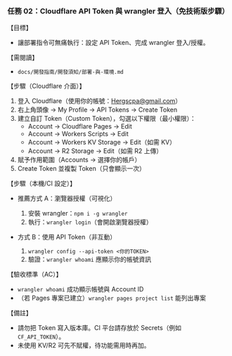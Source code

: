 ### 任務 02：Cloudflare API Token 與 wrangler 登入（免技術版步驟）

【目標】
- 讓部署指令可無痛執行：設定 API Token、完成 wrangler 登入/授權。

【需閱讀】
- `docs/開發指南/開發須知/部署-與-環境.md`

【步驟（Cloudflare 介面）】
1) 登入 Cloudflare（使用你的帳號：Hergscpa@gmail.com）
2) 右上角頭像 → My Profile → API Tokens → Create Token
3) 建立自訂 Token（Custom Token），勾選以下權限（最小權限）：
   - Account → Cloudflare Pages → Edit
   - Account → Workers Scripts → Edit
   - Account → Workers KV Storage → Edit（如需 KV）
   - Account → R2 Storage → Edit（如需 R2 上傳）
4) 賦予作用範圍（Accounts → 選擇你的帳戶）
5) Create Token 並複製 Token（只會顯示一次）

【步驟（本機/CI 設定）】
- 推薦方式 A：瀏覽器授權（可視化）
  1) 安裝 wrangler：`npm i -g wrangler`
  2) 執行：`wrangler login`（會開啟瀏覽器授權）

- 方式 B：使用 API Token（非互動）
  1) `wrangler config --api-token <你的TOKEN>`
  2) 驗證：`wrangler whoami` 應顯示你的帳號資訊

【驗收標準（AC）】
- `wrangler whoami` 成功顯示帳號與 Account ID
- （若 Pages 專案已建立）`wrangler pages project list` 能列出專案

【備註】
- 請勿把 Token 寫入版本庫。CI 平台請存放於 Secrets（例如 `CF_API_TOKEN`）。
- 未使用 KV/R2 可先不賦權，待功能需用時再加。


